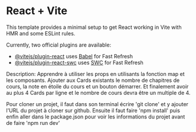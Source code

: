 # React + Vite

This template provides a minimal setup to get React working in Vite with HMR and some ESLint rules.

Currently, two official plugins are available:

- [@vitejs/plugin-react](https://github.com/vitejs/vite-plugin-react/blob/main/packages/plugin-react/README.md) uses [Babel](https://babeljs.io/) for Fast Refresh
- [@vitejs/plugin-react-swc](https://github.com/vitejs/vite-plugin-react-swc) uses [SWC](https://swc.rs/) for Fast Refresh

Description: Apprendre à utiliser les props en utilisants la fonction map et les composants. Ajouter aux Cards existants le nombre de chapitres de cours, la note en étoile du cours et un bouton démarrer. Et finalement avoir au plus 4 Cards par ligne et le nombre de  cours devra être un multiple de 4.

Pour cloner un projet, il faut dans son terminal écrire 'git clone' et y ajouter l'URL du projet à cloner sur github. Ensuite il faut faire 'npm install' puis enfin aller dans le package.json pour voir les informations du projet avant de faire 'npm run dev'